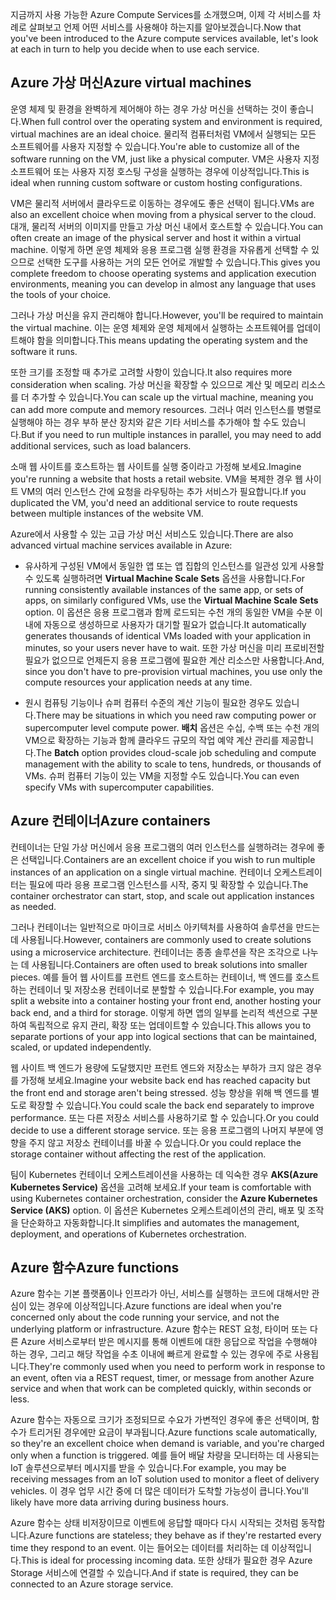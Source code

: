 <span data-ttu-id="9cfe0-101">지금까지 사용 가능한 Azure Compute Services를 소개했으며, 이제 각 서비스를 차례로 살펴보고 언제 어떤 서비스를 사용해야 하는지를 알아보겠습니다.</span><span class="sxs-lookup"><span data-stu-id="9cfe0-101">Now that you've been introduced to the Azure compute services available, let's look at each in turn to help you decide when to use each service.</span></span>

## <a name="azure-virtual-machines"></a><span data-ttu-id="9cfe0-102">Azure 가상 머신</span><span class="sxs-lookup"><span data-stu-id="9cfe0-102">Azure virtual machines</span></span>

<span data-ttu-id="9cfe0-103">운영 체제 및 환경을 완벽하게 제어해야 하는 경우 가상 머신을 선택하는 것이 좋습니다.</span><span class="sxs-lookup"><span data-stu-id="9cfe0-103">When full control over the operating system and environment is required, virtual machines are an ideal choice.</span></span> <span data-ttu-id="9cfe0-104">물리적 컴퓨터처럼 VM에서 실행되는 모든 소프트웨어를 사용자 지정할 수 있습니다.</span><span class="sxs-lookup"><span data-stu-id="9cfe0-104">You're able to customize all of the software running on the VM, just like a physical computer.</span></span> <span data-ttu-id="9cfe0-105">VM은 사용자 지정 소프트웨어 또는 사용자 지정 호스팅 구성을 실행하는 경우에 이상적입니다.</span><span class="sxs-lookup"><span data-stu-id="9cfe0-105">This is ideal when running custom software or custom hosting configurations.</span></span>

<span data-ttu-id="9cfe0-106">VM은 물리적 서버에서 클라우드로 이동하는 경우에도 좋은 선택이 됩니다.</span><span class="sxs-lookup"><span data-stu-id="9cfe0-106">VMs are also an excellent choice when moving from a physical server to the cloud.</span></span> <span data-ttu-id="9cfe0-107">대개, 물리적 서버의 이미지를 만들고 가상 머신 내에서 호스트할 수 있습니다.</span><span class="sxs-lookup"><span data-stu-id="9cfe0-107">You can often create an image of the physical server and host it within a virtual machine.</span></span> <span data-ttu-id="9cfe0-108">이렇게 하면 운영 체제와 응용 프로그램 실행 환경을 자유롭게 선택할 수 있으므로 선택한 도구를 사용하는 거의 모든 언어로 개발할 수 있습니다.</span><span class="sxs-lookup"><span data-stu-id="9cfe0-108">This gives you complete freedom to choose operating systems and application execution environments, meaning you can develop in almost any language that uses the tools of your choice.</span></span>

<span data-ttu-id="9cfe0-109">그러나 가상 머신을 유지 관리해야 합니다.</span><span class="sxs-lookup"><span data-stu-id="9cfe0-109">However, you'll be required to maintain the virtual machine.</span></span> <span data-ttu-id="9cfe0-110">이는 운영 체제와 운영 체제에서 실행하는 소프트웨어를 업데이트해야 함을 의미합니다.</span><span class="sxs-lookup"><span data-stu-id="9cfe0-110">This means updating the operating system and the software it runs.</span></span> 

<span data-ttu-id="9cfe0-111">또한 크기를 조정할 때 추가로 고려할 사항이 있습니다.</span><span class="sxs-lookup"><span data-stu-id="9cfe0-111">It also requires more consideration when scaling.</span></span> <span data-ttu-id="9cfe0-112">가상 머신을 확장할 수 있으므로 계산 및 메모리 리소스를 더 추가할 수 있습니다.</span><span class="sxs-lookup"><span data-stu-id="9cfe0-112">You can scale up the virtual machine, meaning you can add more compute and memory resources.</span></span> <span data-ttu-id="9cfe0-113">그러나 여러 인스턴스를 병렬로 실행해야 하는 경우 부하 분산 장치와 같은 기타 서비스를 추가해야 할 수도 있습니다.</span><span class="sxs-lookup"><span data-stu-id="9cfe0-113">But if you need to run multiple instances in parallel, you may need to add additional services, such as load balancers.</span></span>

<span data-ttu-id="9cfe0-114">소매 웹 사이트를 호스트하는 웹 사이트를 실행 중이라고 가정해 보세요.</span><span class="sxs-lookup"><span data-stu-id="9cfe0-114">Imagine you're running a website that hosts a retail website.</span></span> <span data-ttu-id="9cfe0-115">VM을 복제한 경우 웹 사이트 VM의 여러 인스턴스 간에 요청을 라우팅하는 추가 서비스가 필요합니다.</span><span class="sxs-lookup"><span data-stu-id="9cfe0-115">If you duplicated the VM, you'd need an additional service to route requests between multiple instances of the website VM.</span></span>

<span data-ttu-id="9cfe0-116">Azure에서 사용할 수 있는 고급 가상 머신 서비스도 있습니다.</span><span class="sxs-lookup"><span data-stu-id="9cfe0-116">There are also advanced virtual machine services available in Azure:</span></span>

- <span data-ttu-id="9cfe0-117">유사하게 구성된 VM에서 동일한 앱 또는 앱 집합의 인스턴스를 일관성 있게 사용할 수 있도록 실행하려면 **Virtual Machine Scale Sets** 옵션을 사용합니다.</span><span class="sxs-lookup"><span data-stu-id="9cfe0-117">For running consistently available instances of the same app, or sets of apps, on similarly configured VMs, use the **Virtual Machine Scale Sets** option.</span></span> <span data-ttu-id="9cfe0-118">이 옵션은 응용 프로그램과 함께 로드되는 수천 개의 동일한 VM을 수분 이내에 자동으로 생성하므로 사용자가 대기할 필요가 없습니다.</span><span class="sxs-lookup"><span data-stu-id="9cfe0-118">It automatically generates thousands of identical VMs loaded with your application in minutes, so your users never have to wait.</span></span> <span data-ttu-id="9cfe0-119">또한 가상 머신을 미리 프로비전할 필요가 없으므로 언제든지 응용 프로그램에 필요한 계산 리소스만 사용합니다.</span><span class="sxs-lookup"><span data-stu-id="9cfe0-119">And, since you don't have to pre-provision virtual machines, you use only the compute resources your application needs at any time.</span></span>

- <span data-ttu-id="9cfe0-120">원시 컴퓨팅 기능이나 슈퍼 컴퓨터 수준의 계산 기능이 필요한 경우도 있습니다.</span><span class="sxs-lookup"><span data-stu-id="9cfe0-120">There may be situations in which you need raw computing power or supercomputer level compute power.</span></span> <span data-ttu-id="9cfe0-121">**배치** 옵션은 수십, 수백 또는 수천 개의 VM으로 확장하는 기능과 함께 클라우드 규모의 작업 예약 계산 관리를 제공합니다.</span><span class="sxs-lookup"><span data-stu-id="9cfe0-121">The **Batch** option provides cloud-scale job scheduling and compute management with the ability to scale to tens, hundreds, or thousands of VMs.</span></span> <span data-ttu-id="9cfe0-122">슈퍼 컴퓨터 기능이 있는 VM을 지정할 수도 있습니다.</span><span class="sxs-lookup"><span data-stu-id="9cfe0-122">You can even specify VMs with supercomputer capabilities.</span></span>

## <a name="azure-containers"></a><span data-ttu-id="9cfe0-123">Azure 컨테이너</span><span class="sxs-lookup"><span data-stu-id="9cfe0-123">Azure containers</span></span>

<span data-ttu-id="9cfe0-124">컨테이너는 단일 가상 머신에서 응용 프로그램의 여러 인스턴스를 실행하려는 경우에 좋은 선택입니다.</span><span class="sxs-lookup"><span data-stu-id="9cfe0-124">Containers are an excellent choice if you wish to run multiple instances of an application on a single virtual machine.</span></span> <span data-ttu-id="9cfe0-125">컨테이너 오케스트레이터는 필요에 따라 응용 프로그램 인스턴스를 시작, 중지 및 확장할 수 있습니다.</span><span class="sxs-lookup"><span data-stu-id="9cfe0-125">The container orchestrator can start, stop, and scale out application instances as needed.</span></span>

<span data-ttu-id="9cfe0-126">그러나 컨테이너는 일반적으로 마이크로 서비스 아키텍처를 사용하여 솔루션을 만드는 데 사용됩니다.</span><span class="sxs-lookup"><span data-stu-id="9cfe0-126">However, containers are commonly used to create solutions using a microservice architecture.</span></span> <span data-ttu-id="9cfe0-127">컨테이너는 종종 솔루션을 작은 조각으로 나누는 데 사용됩니다.</span><span class="sxs-lookup"><span data-stu-id="9cfe0-127">Containers are often used to break solutions into smaller pieces.</span></span> <span data-ttu-id="9cfe0-128">예를 들어 웹 사이트를 프런트 엔드를 호스트하는 컨테이너, 백 엔드를 호스트하는 컨테이너 및 저장소용 컨테이너로 분할할 수 있습니다.</span><span class="sxs-lookup"><span data-stu-id="9cfe0-128">For example, you may split a website into a container hosting your front end, another hosting your back end, and a third for storage.</span></span> <span data-ttu-id="9cfe0-129">이렇게 하면 앱의 일부를 논리적 섹션으로 구분하여 독립적으로 유지 관리, 확장 또는 업데이트할 수 있습니다.</span><span class="sxs-lookup"><span data-stu-id="9cfe0-129">This allows you to separate portions of your app into logical sections that can be maintained, scaled, or updated independently.</span></span>

<span data-ttu-id="9cfe0-130">웹 사이트 백 엔드가 용량에 도달했지만 프런트 엔드와 저장소는 부하가 크지 않은 경우를 가정해 보세요.</span><span class="sxs-lookup"><span data-stu-id="9cfe0-130">Imagine your website back end has reached capacity but the front end and storage aren't being stressed.</span></span> <span data-ttu-id="9cfe0-131">성능 향상을 위해 백 엔드를 별도로 확장할 수 있습니다.</span><span class="sxs-lookup"><span data-stu-id="9cfe0-131">You could scale the back end separately to improve performance.</span></span> <span data-ttu-id="9cfe0-132">또는 다른 저장소 서비스를 사용하기로 할 수 있습니다.</span><span class="sxs-lookup"><span data-stu-id="9cfe0-132">Or you could decide to use a different storage service.</span></span> <span data-ttu-id="9cfe0-133">또는 응용 프로그램의 나머지 부분에 영향을 주지 않고 저장소 컨테이너를 바꿀 수 있습니다.</span><span class="sxs-lookup"><span data-stu-id="9cfe0-133">Or you could replace the storage container without affecting the rest of the application.</span></span>

 <span data-ttu-id="9cfe0-134">팀이 Kubernetes 컨테이너 오케스트레이션을 사용하는 데 익숙한 경우 **AKS(Azure Kubernetes Service)** 옵션을 고려해 보세요.</span><span class="sxs-lookup"><span data-stu-id="9cfe0-134">If your team is comfortable with using Kubernetes container orchestration, consider the **Azure Kubernetes Service (AKS)** option.</span></span> <span data-ttu-id="9cfe0-135">이 옵션은 Kubernetes 오케스트레이션의 관리, 배포 및 조작을 단순화하고 자동화합니다.</span><span class="sxs-lookup"><span data-stu-id="9cfe0-135">It simplifies and automates the management, deployment, and operations of Kubernetes orchestration.</span></span>

## <a name="azure-functions"></a><span data-ttu-id="9cfe0-136">Azure 함수</span><span class="sxs-lookup"><span data-stu-id="9cfe0-136">Azure functions</span></span>

<span data-ttu-id="9cfe0-137">Azure 함수는 기본 플랫폼이나 인프라가 아닌, 서비스를 실행하는 코드에 대해서만 관심이 있는 경우에 이상적입니다.</span><span class="sxs-lookup"><span data-stu-id="9cfe0-137">Azure functions are ideal when you're concerned only about the code running your service, and not the underlying platform or infrastructure.</span></span> <span data-ttu-id="9cfe0-138">Azure 함수는 REST 요청, 타이머 또는 다른 Azure 서비스로부터 받은 메시지를 통해 이벤트에 대한 응답으로 작업을 수행해야 하는 경우, 그리고 해당 작업을 수초 이내에 빠르게 완료할 수 있는 경우에 주로 사용됩니다.</span><span class="sxs-lookup"><span data-stu-id="9cfe0-138">They're commonly used when you need to perform work in response to an event, often via a REST request, timer, or message from another Azure service and when that work can be completed quickly, within seconds or less.</span></span>

<span data-ttu-id="9cfe0-139">Azure 함수는 자동으로 크기가 조정되므로 수요가 가변적인 경우에 좋은 선택이며, 함수가 트리거된 경우에만 요금이 부과됩니다.</span><span class="sxs-lookup"><span data-stu-id="9cfe0-139">Azure functions scale automatically, so they're an excellent choice when demand is variable, and you're charged only when a function is triggered.</span></span> <span data-ttu-id="9cfe0-140">예를 들어 배달 차량을 모니터하는 데 사용되는 IoT 솔루션으로부터 메시지를 받을 수 있습니다.</span><span class="sxs-lookup"><span data-stu-id="9cfe0-140">For example, you may be receiving messages from an IoT solution used to monitor a fleet of delivery vehicles.</span></span> <span data-ttu-id="9cfe0-141">이 경우 업무 시간 중에 더 많은 데이터가 도착할 가능성이 큽니다.</span><span class="sxs-lookup"><span data-stu-id="9cfe0-141">You'll likely have more data arriving during business hours.</span></span>

<span data-ttu-id="9cfe0-142">Azure 함수는 상태 비저장이므로 이벤트에 응답할 때마다 다시 시작되는 것처럼 동작합니다.</span><span class="sxs-lookup"><span data-stu-id="9cfe0-142">Azure functions are stateless; they behave as if they're restarted every time they respond to an event.</span></span> <span data-ttu-id="9cfe0-143">이는 들어오는 데이터를 처리하는 데 이상적입니다.</span><span class="sxs-lookup"><span data-stu-id="9cfe0-143">This is ideal for processing incoming data.</span></span> <span data-ttu-id="9cfe0-144">또한 상태가 필요한 경우 Azure Storage 서비스에 연결할 수 있습니다.</span><span class="sxs-lookup"><span data-stu-id="9cfe0-144">And if state is required, they can be connected to an Azure storage service.</span></span>
